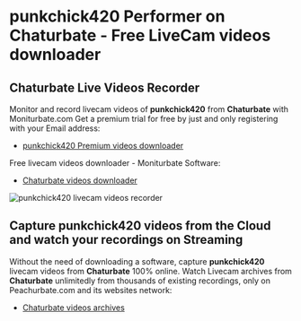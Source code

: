 # punkchick420 Performer on Chaturbate - Free LiveCam videos downloader

## Chaturbate Live Videos Recorder

Monitor and record livecam videos of **punkchick420** from **Chaturbate** with Moniturbate.com
Get a premium trial for free by just and only registering with your Email address:
* [punkchick420 Premium videos downloader](https://moniturbate.com/request-demo-licence-key.html)

Free livecam videos downloader - Moniturbate Software:
* [Chaturbate videos downloader](https://moniturbate.com/moniturbate-download-software.html)

![punkchick420 livecam videos recorder](https://peachurnet.com/templates/moniturbate-software.png)


## Capture punkchick420 videos from the Cloud and watch your recordings on Streaming

Without the need of downloading a software, capture **punkchick420** livecam videos from **Chaturbate** 100% online.
Watch Livecam archives from **Chaturbate** unlimitedly from thousands of existing recordings, only on Peachurbate.com and its websites network:
* [Chaturbate videos archives](https://peachurnet.com/)